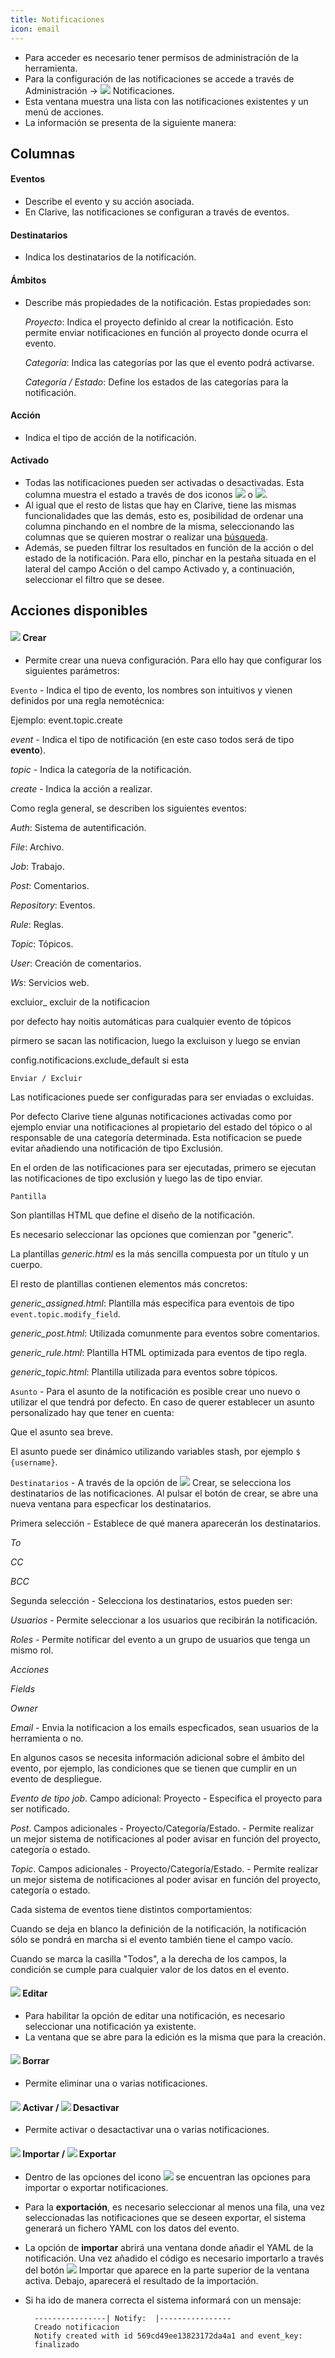 ```yaml
---
title: Notificaciones
icon: email
---
```

* Para acceder es necesario tener permisos de administración de la herramienta.
* Para la configuración de las notificaciones se accede a través de Administración → <img class = "bali-topic-editor-image" src = "/static/images/icons/email.png" /> Notificaciones.
* Esta ventana muestra una lista con las notificaciones existentes y un menú de acciones.
* La información se presenta de la siguiente manera:


## Columnas


#### Eventos
* Describe el evento y su acción asociada.
* En Clarive, las notificaciones se configuran a través de eventos.



#### Destinatarios
* Indica los destinatarios de la notificación.


#### Ámbitos
* Describe más propiedades de la notificación. Estas propiedades son:

    *Proyecto*: Indica el proyecto definido al crear la notificación. Esto permite enviar notificaciones en función al proyecto donde ocurra el evento.

    *Categoría*: Indica las categorías por las que el evento podrá activarse.

    *Categoría / Estado*: Define los estados de las categorías para la notificación.


#### Acción
* Indica el tipo de acción de la notificación.


#### Activado
* Todas las notificaciones pueden ser activadas o desactivadas. Esta columna muestra el estado a través de dos iconos <img  src = "/static/images/icons/start.png" /> o <img src ="/static/images/icons/stop.png "/>.
* Al igual que el resto de listas que hay en Clarive, tiene las mismas funcionalidades que las demás, esto es, posibilidad de ordenar una columna pinchando en el nombre de la misma, seleccionando las columnas que se quieren mostrar o realizar una [búsqueda](Primeros_pasos/search-syntax).
* Además, se pueden filtrar los resultados en función de la acción o del estado de la notificación. Para ello, pinchar en la pestaña situada en el lateral del campo Acción o del campo Activado y, a continuación, seleccionar el filtro que se desee.



## Acciones disponibles


#### <img src = "/static/images/icons/add.gif" /> Crear
* Permite crear una nueva configuración. Para ello hay que configurar los siguientes parámetros:

`Evento` - Indica el tipo de evento, los nombres son intuitivos y vienen definidos por una regla nemotécnica:

Ejemplo: event.topic.create

*event* - Indica el tipo de notificación (en este caso todos será de tipo **evento**).

*topic* - Indica la categoría de la notificación.

*create* - Indica la acción a realizar.

Como regla general, se describen los siguientes eventos:

*Auth*: Sistema de autentificación.

*File*: Archivo.

*Job*: Trabajo.

*Post*: Comentarios.

*Repository*: Eventos.

*Rule*: Reglas.

*Topic*: Tópicos.

*User*: Creación de comentarios.

*Ws*: Servicios web.

excluior_ excluir de la notificacion

por defecto hay noitis automáticas para cualquier evento de tópicos

pirmero se sacan las notificacion, luego la excluison y luego se envian

config.notificacions.exclude_default si esta



`Enviar / Excluir`

Las notificaciones puede ser configuradas para ser enviadas o excluidas.

Por defecto Clarive tiene algunas notificaciones activadas como por ejemplo enviar una notificaciones al propietario del estado del tópico o al responsable de una categoría determinada. Esta notificacion se puede evitar añadiendo una notificación de tipo Exclusión.

En el orden de las notificaciones para ser ejecutadas, primero se ejecutan las notificaciones de tipo exclusión y luego las de tipo enviar.




`Pantilla`

Son plantillas HTML que define el diseño de la notificación.

Es necesario seleccionar las opciones que comienzan por "generic".

La plantillas *generic.html* es la más sencilla compuesta por un título y un cuerpo.

El resto de plantillas contienen elementos más concretos:

*generic_assigned.html*: Plantilla más especifica para eventois de tipo `event.topic.modify_field`.

*generic_post.html*: Utilizada comunmente para eventos sobre comentarios.

*generic_rule.html*: Plantilla HTML optimizada para eventos de tipo regla.

*generic_topic.html*: Plantilla utilizada para eventos sobre tópicos.



`Asunto` - Para el asunto de la notificación es posible crear uno nuevo o utilizar el que tendrá por defecto. En caso de querer establecer un asunto personalizado hay que tener en cuenta:

Que el asunto sea breve.

El asunto puede ser dinámico utilizando variables stash, por ejemplo `$ {username}`.





`Destinatarios` - A través de la opción de <img src = "/static/images/icons/add.gif" /> Crear, se selecciona los destinatarios de las notificaciones. Al pulsar el botón de crear, se abre una nueva ventana para especficar los destinatarios.

Primera selección - Establece de qué manera aparecerán los destinatarios.

*To*

*CC*

*BCC*


Segunda selección - Selecciona los destinatarios, estos pueden ser:

*Usuarios* - Permite seleccionar a los usuarios que recibirán la notificación.

*Roles* - Permite notificar del evento a un grupo de usuarios que tenga un mismo rol.

*Acciones*

*Fields*

*Owner*

*Email* - Envia la notificacion a los emails especficados, sean usuarios de la herramienta o no.



En algunos casos se necesita información adicional sobre el ámbito del evento, por ejemplo, las condiciones que se tienen que cumplir en un evento de despliegue.

*Evento de tipo job*. Campo adicional: Proyecto - Especifica el proyecto para ser notificado.

*Post*. Campos adicionales - Proyecto/Categoría/Estado. - Permite realizar un mejor sistema de notificaciones al poder avisar en función del proyecto, categoría o estado.

*Topic*. Campos adicionales - Proyecto/Categoría/Estado. - Permite realizar un mejor sistema de notificaciones al poder avisar en función del proyecto, categoría o estado.



Cada sistema de eventos tiene distintos comportamientos:

Cuando se deja en blanco la definición de la notificación, la notificación sólo se pondrá en marcha si el evento también tiene el campo vacío.


Cuando se marca la casilla "Todos", a la derecha de los campos, la condición se cumple para cualquier valor de los datos en el evento.




#### <img src = "/static/images/icons/edit.gif" /> Editar
* Para habilitar la opción de editar una notificación, es necesario seleccionar una notificación ya existente.
* La ventana que se abre para la edición es la misma que para la creación.


#### <img src = "/static/images/icons/delete_.png" /> Borrar
* Permite eliminar una o varias notificaciones.


#### <img src = "/static/images/icons/start.png" /> Activar / <img src = "/static/images/icons/stop.png" /> Desactivar
* Permite activar o desactactivar una o varias notificaciones.


#### <img src = "/static/images/icons/import.png" /> Importar / <img src = "/static/images/icons/export.png" /> Exportar
* Dentro de las opciones del icono <img src = "/static/images/icons/wrench.gif" /> se encuentran las opciones para importar o exportar notificaciones.
* Para la **exportación**, es necesario seleccionar al menos una fila, una vez seleccionadas las notificaciones que se deseen exportar, el sistema generará un fichero YAML con los datos del evento.
* La opción de **importar** abrirá una ventana donde añadir el YAML de la notificación. Una vez añadido el código es necesario importarlo a través del botón <img src = "/static/images/icons/import.png" /> Importar que aparece en la parte superior de la ventana activa. Debajo, aparecerá el resultado de la importación.
* Si ha ido de manera correcta el sistema informará con un mensaje:

        ----------------| Notify:  |----------------
        Creado notificacion
        Notify created with id 569cd49ee13823172da4a1 and event_key:
        finalizado

